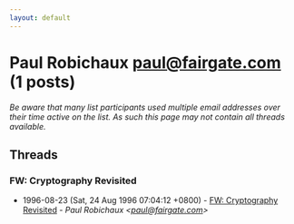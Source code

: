 ```yaml
---
layout: default
---
```


# Paul Robichaux <paul@fairgate.com> (1 posts)

_Be aware that many list participants used multiple email addresses over their time active on the list. As such this page may not contain all threads available._

## Threads

### FW: Cryptography Revisited
+ 1996-08-23 (Sat, 24 Aug 1996 07:04:12 +0800) - [FW: Cryptography Revisited](/archive/1996/08/41de0a5d7804c5d2d78c7f25f9f02e34043f2e13ee35a5c9d9a6522762902c63) - _Paul Robichaux \<paul@fairgate.com\>_

